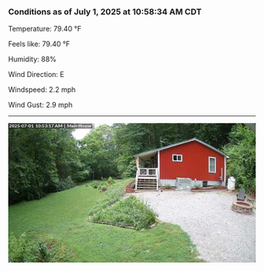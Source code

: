 ### Conditions as of July 1, 2025 at 10:58:34 AM CDT 

Temperature: 79.40 &deg;F

Feels like: 79.40 &deg;F

Humidity: 88%

Wind Direction: E

Windspeed: 2.2 mph

Wind Gust: 2.9 mph

---

<img src="./images/latest.jpeg"/>

